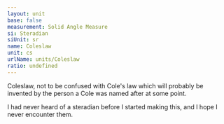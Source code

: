 ```yaml
---
layout: unit
base: false
measurement: Solid Angle Measure
si: Steradian
siUnit: sr
name: Coleslaw
unit: cs
urlName: units/Coleslaw
ratio: undefined
---
```


Coleslaw, not to be confused with Cole's law which will probably be invented by the person a Cole was named after at some point.

I had never heard of a steradian before I started making this, and I hope I never encounter them.